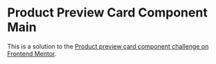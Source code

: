 # Product Preview Card Component Main
 This is a solution to the [Product preview card component challenge on Frontend Mentor](https://www.frontendmentor.io/challenges/product-preview-card-component-GO7UmttRfa).
